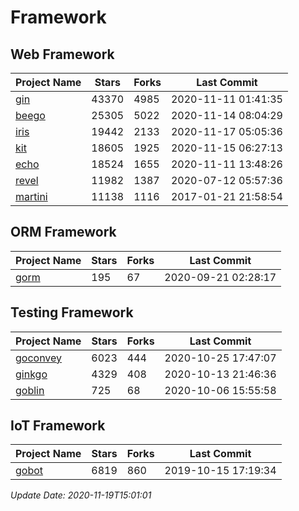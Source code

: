 # Framework

## Web Framework
| Project Name | Stars | Forks | Last Commit |
| ------------ | ----- | ----- | ----------- |
| [gin](https://github.com/gin-gonic/gin) | 43370 | 4985 | 2020-11-11 01:41:35 |
| [beego](https://github.com/astaxie/beego) | 25305 | 5022 | 2020-11-14 08:04:29 |
| [iris](https://github.com/kataras/iris) | 19442 | 2133 | 2020-11-17 05:05:36 |
| [kit](https://github.com/go-kit/kit) | 18605 | 1925 | 2020-11-15 06:27:13 |
| [echo](https://github.com/labstack/echo) | 18524 | 1655 | 2020-11-11 13:48:26 |
| [revel](https://github.com/revel/revel) | 11982 | 1387 | 2020-07-12 05:57:36 |
| [martini](https://github.com/go-martini/martini) | 11138 | 1116 | 2017-01-21 21:58:54 |

## ORM Framework
| Project Name | Stars | Forks | Last Commit |
| ------------ | ----- | ----- | ----------- |
| [gorm](https://github.com/jinzhu/gorm) | 195 | 67 | 2020-09-21 02:28:17 |

## Testing Framework
| Project Name | Stars | Forks | Last Commit |
| ------------ | ----- | ----- | ----------- |
| [goconvey](https://github.com/smartystreets/goconvey) | 6023 | 444 | 2020-10-25 17:47:07 |
| [ginkgo](https://github.com/onsi/ginkgo) | 4329 | 408 | 2020-10-13 21:46:36 |
| [goblin](https://github.com/franela/goblin) | 725 | 68 | 2020-10-06 15:55:58 |

## IoT Framework
| Project Name | Stars | Forks | Last Commit |
| ------------ | ----- | ----- | ----------- |
| [gobot](https://github.com/hybridgroup/gobot) | 6819 | 860 | 2019-10-15 17:19:34 |

*Update Date: 2020-11-19T15:01:01*